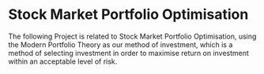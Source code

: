 # Stock Market Portfolio Optimisation

The following Project is related to Stock Market Portfolio Optimisation, using the Modern Portfolio Theory as our method of investment, which is a method of selecting investment in order to maximise return on investment within an acceptable level of risk.



